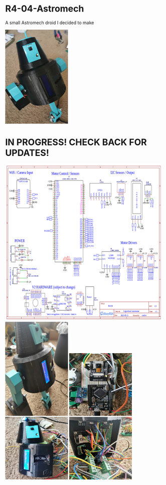 # R4-04-Astromech
A small Astromech droid I decided to make
  
<img src="https://github.com/caleb221/R4-04-Astromech/blob/main/droidImg/standingLookAtMe.jpg" alt="the droid" width=200 height=300>

# IN PROGRESS! CHECK BACK FOR UPDATES!
   
   
<img src="https://github.com/caleb221/R4-04-Astromech/blob/main/droidImg/Schematic_R4-04 Astromech_2021-06-02.png" alt="the droid" width=500 height=500>
<img src="https://github.com/caleb221/R4-04-Astromech/blob/main/droidImg/standing1.jpg" alt="the droid" width=200 height=300>
<img src="https://github.com/caleb221/R4-04-Astromech/blob/main/droidImg/processingBoards.jpg" alt="the droid" width=200 height=200>
<img src="https://github.com/caleb221/R4-04-Astromech/blob/main/droidImg/screensExample.jpg" alt="the droid" width=200 height=200>
<img src="https://github.com/caleb221/R4-04-Astromech/blob/main/droidImg/powerDistribution.jpg" alt="the droid" width=200 height=200>

